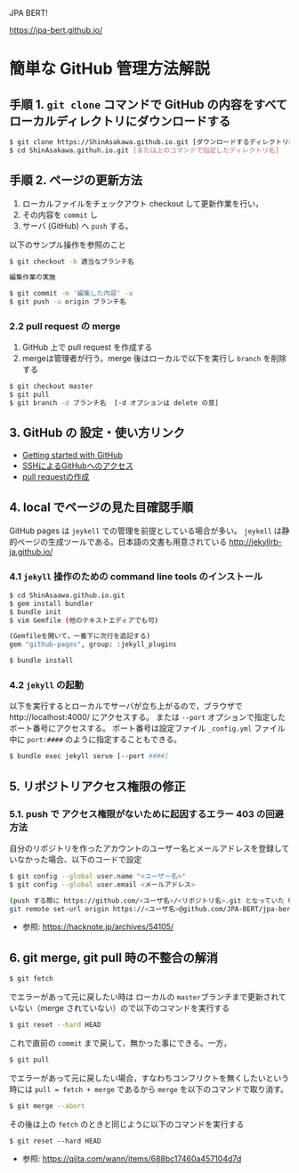 JPA BERT!

https://jpa-bert.github.io/
<br />

# 簡単な GitHub 管理方法解説

## 手順 1. `git clone` コマンドで GitHub の内容をすべてローカルディレクトリにダウンロードする

```bash
$ git clone https://ShinAsakawa.github.io.git [ダウンロードするディレクトリ名. 省略可]
$ cd ShinAsakawa.githuh.io.git [または上のコマンドで指定したディレクトリ名]
```

## 手順 2. ページの更新方法

1. ローカルファイルをチェックアウト checkout して更新作業を行い，
2. その内容を ``commit`` し
3. サーバ (GitHub) へ ``push`` する。

以下のサンプル操作を参照のこと

```bash
$ git checkout -b 適当なブランチ名

編集作業の実施

$ git commit -m '編集した内容' -a
$ git push -u origin ブランチ名
```

### 2.2 pull request の merge

1. GitHub 上で pull request を作成する
2. mergeは管理者が行う。merge 後はローカルで以下を実行し ``branch`` を削除する

```bash
$ git checkout master
$ git pull
$ git branch -d ブランチ名  [-d オプションは delete の意]
```

## 3. GitHub の 設定・使い方リンク

- [Getting started with GitHub](https://help.github.com/en/github/getting-started-with-github)
- [SSHによるGitHubへのアクセス](https://help.github.com/en/github/authenticating-to-github/connecting-to-github-with-ssh)
- [pull requestの作成](https://help.github.com/en/github/collaborating-with-issues-and-pull-requests/about-pull-requests)

## 4. local でページの見た目確認手順

GitHub pages は ``jeykell`` での管理を前提としている場合が多い。
``jeykell`` は静的ページの生成ツールである。日本語の文書も用意されている <http://jekyllrb-ja.github.io/> 

### 4.1 ``jekyll`` 操作のための command line tools のインストール

```bash
$ cd ShinAsaawa.github.io.git
$ gem install bundler
$ bundle init
$ vim Gemfile (他のテキストエディアでも可)

(Gemfileを開いて，一番下に次行を追記する)
gem "github-pages", group: :jekyll_plugins

$ bundle install
```

### 4.2 ``jekyll`` の起動

以下を実行するとローカルでサーバが立ち上がるので，ブラウザで http://localhost:4000/ にアクセスする。
または ``--port`` オプションで指定したポート番号にアクセスする。
ポート番号は設定ファイル ``_config.yml`` ファイル中に ``port:####`` のように指定することもできる。

```bash
$ bundle exec jekyll serve [--port ####]
```

## 5. リポジトリアクセス権限の修正

### 5.1. push で アクセス権限がないために起因するエラー 403 の回避方法 

自分のリポジトリを作ったアカウントのユーザー名とメールアドレスを登録していなかった場合、以下のコードで設定

```bash
$ git config --global user.name "<ユーザー名>"
$ git config --global user.email <メールアドレス>

(push する際に https://github.com/<ユーザ名>/<リポジトリ名>.git となっていた URL にユーザー名を入れる)
git remote set-url origin https://<ユーザ名>@github.com/JPA-BERT/jpa-bert.github.io.git
```

- 参照: <https://hacknote.jp/archives/54105/>

## 6. git merge, git pull 時の不整合の解消

```bash
$ git fetch
```

でエラーがあって元に戻したい時は
ローカルの ``master``ブランチまで更新されていない（merge されていない）ので以下のコマンドを実行する

```bash
$ git reset --hard HEAD
```

これで直前の ``commit`` まで戻して、無かった事にできる。一方，

```bash
$ git pull
```

でエラーがあって元に戻したい場合，すなわちコンフリクトを無くしたいという時には
``pull = fetch + merge`` であるから ``merge`` を以下のコマンドで取り消す。

```bash
$ git merge --abort

```
その後は上の ``fetch`` のときと同じように以下のコマンドを実行する

```
$ git reset --hard HEAD
```

- 参照: https://qiita.com/wann/items/688bc17460a457104d7d
